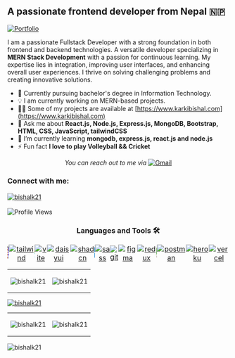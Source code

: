 ## A passionate frontend developer from Nepal 🇳🇵

  <a href="https://www.karkibishal.com">
    <img src="https://img.shields.io/badge/Portfolio-543DE0?style=for-the-badge&logo=About.me&logoColor=white" alt="Portfolio" style="height:22px;">
  </a>

I am a passionate Fullstack Developer with a strong foundation in both frontend and backend technologies. A versatile developer specializing in **MERN Stack Development** with a passion for continuous learning. My expertise lies in integration, improving user interfaces, and enhancing overall user experiences. I thrive on solving challenging problems and creating innovative solutions.

- 🚀 Currently pursuing bachelor's degree in Information Technology.
- 💡 I am currently working on MERN-based projects.
- 👨‍💻 Some of my projects are available at [https://www.karkibishal.com](https://www.karkibishal.com)
- 💬 Ask me about **React.js, Node.js, Express.js, MongoDB, Bootstrap, HTML, CSS, JavaScript, tailwindCSS**
- 🌱 I’m currently learning **mongodb, express.js, react.js and node.js**
- ⚡ Fun fact **I love to play Volleyball && Cricket**

 <p style="text-align:center;">
      <i>You can reach out to me via</i>
        <a href="mailto:karkibishal00@gmail.com" style="text-align: center;">
          <img src="https://img.shields.io/badge/Gmail-D14836?style=for-the-badge&logo=gmail&logoColor=white" alt="Gmail" style="height:18px;">
        </a>
    </p>

  <h3 align="left">Connect with me:</h3>
    <p align="left">
      <a href="https://www.linkedin.com/in/bishalk21" target="blank">
      <img align="center" src="https://raw.githubusercontent.com/rahuldkjain/github-profile-readme-generator/master/src/images/icons/Social/linked-in-alt.svg" alt="bishalk21" height="20" width="30" />
      </a>
    </p>

<p align="left" style="padding-top: 3px;">   
  <img src="https://komarev.com/ghpvc/?username=bishalk21&color=dc143c&style=for-the-badge" alt="Profile Views" style="height:21px;">
</p>

<h3 align="center">Languages and Tools 🛠 </h3>
<p align="center" style="font-size: 16px; width: 100%; display: flex; flex-direction: row; flex-wrap: none; align-items: center; justify-content: space-between;" > 
<a href="https://www.w3.org/html/" target="_blank" rel="noreferrer"> 
  <img src="https://raw.githubusercontent.com/devicons/devicon/master/icons/html5/html5-original-wordmark.svg" alt="html5" width="28" height="28"/>
 </a>
 <a href="https://www.w3schools.com/css/" target="_blank" rel="noreferrer"> 
   <img src="https://raw.githubusercontent.com/devicons/devicon/master/icons/css3/css3-original-wordmark.svg" alt="css3" width="28" height="28"/>
 </a>
  <a href="https://developer.mozilla.org/en-US/docs/Web/JavaScript" target="_blank" rel="noreferrer"> 
   <img src="https://raw.githubusercontent.com/devicons/devicon/master/icons/javascript/javascript-original.svg" alt="javascript" width="24" height="24"/> 
 </a>
  <a href="https://getbootstrap.com" target="_blank" rel="noreferrer"> 
    <img src="https://raw.githubusercontent.com/devicons/devicon/master/icons/bootstrap/bootstrap-plain-wordmark.svg" alt="bootstrap" width="24" height="24"/>
  </a>
  <a href="https://tailwindcss.com/" target="_blank" rel="noreferrer">
    <img src="https://www.vectorlogo.zone/logos/tailwindcss/tailwindcss-icon.svg" alt="tailwind" width="24" height="24"/>
  </a>
  <a href="https://babeljs.io/" target="_blank" rel="noreferrer">
    <img src="https://raw.githubusercontent.com/devicons/devicon/master/icons/babel/babel-original.svg" alt="babel" width="24" height="24"/>
 </a>
  <a href="https://reactjs.org/" target="_blank" rel="noreferrer"> 
   <img src="https://raw.githubusercontent.com/devicons/devicon/master/icons/react/react-original-wordmark.svg" alt="react" width="24" height="24"/>
 </a>
  <a href="https://vite.dev/" target="_blank" rel="noreferrer">
    <img src="https://vitejs.dev/logo.svg" alt="vite" width="24" height="24"/>
  </a>
  <a href="https://daisyui.com/" target="_blank" rel="noreferrer">
    <img src="https://daisyui.com/favicon.ico" alt="daisyui" width="24" height="24"/>
  </a>
  <a href="https://ui.shadcn.com/" target="_blank" rel="noreferrer">
    <img src="https://ui.shadcn.com/favicon.ico" alt="shadcn" width="24" height="24"/>
  </a>
  <a href="https://www.typescriptlang.org/" target="_blank" rel="noreferrer">
    <img src="https://raw.githubusercontent.com/devicons/devicon/master/icons/typescript/typescript-original.svg" alt="typescript" width="24" height="24"/>
  </a>
  <a href="https://www.npmjs.com/" target="_blank" rel="noreferrer">
   <img src="https://cdn.worldvectorlogo.com/logos/npm.svg" alt="sass" width="50" height="24"/>
 </a>
</a>
 <a href="https://git-scm.com/" target="_blank" rel="noreferrer">
   <img src="https://www.vectorlogo.zone/logos/git-scm/git-scm-icon.svg" alt="git" width="24" height="24"/> 
 </a>
 <a href="https://www.figma.com/" target="_blank" rel="noreferrer">
   <img src="https://www.vectorlogo.zone/logos/figma/figma-icon.svg" alt="figma" width="24" height="24"/>
 </a> 
  <a href="https://redux-toolkit.js.org/" target="_blank" rel="noreferrer">
    <img src="https://redux-toolkit.js.org/img/redux.svg" alt="redux" width="24" height="24"/>
  </a>
 <a href="https://nodejs.org/en" target="_blank" rel="noreferrer">
    <img src="https://raw.githubusercontent.com/devicons/devicon/master/icons/nodejs/nodejs-original-wordmark.svg" alt="nodejs" width="24" height="24"/>
 </a>
 <a href="https://expressjs.com/" target="_blank" rel="noreferrer" style="background: white;"> 
    <img src="https://raw.githubusercontent.com/devicons/devicon/master/icons/express/express-original-wordmark.svg" alt="express" width="24" height="24"/>
  </a>
  <a href="https://www.mongodb.com/" target="_blank" rel="noreferrer">
      <img src="https://raw.githubusercontent.com/devicons/devicon/master/icons/mongodb/mongodb-original-wordmark.svg" alt="mongodb" width="24" height="24"/>
  </a>
  <a href="https://www.postman.com" target="_blank" rel="noreferrer">
    <img src="https://www.vectorlogo.zone/logos/getpostman/getpostman-icon.svg" alt="postman" width="24" height="24"/>
  </a>
  <a href="https://www.heroku.com" target="_blank" rel="noreferrer">
    <img src="https://www.vectorlogo.zone/logos/heroku/heroku-icon.svg" alt="heroku" width="24" height="24"/>
  </a>
  <a href="https://www.vercel.com" target="_blank" rel="noreferrer">
    <img src="https://www.vectorlogo.zone/logos/vercel/vercel-icon.svg" alt="vercel" width="24" height="24"/>
  </a>
</p>

<table width="100%"> 
  <tr>
  <td width="50%">
    <p>
      <img align="center" src="https://github-readme-stats.vercel.app/api?username=bishalk21&show_icons=true&locale=en&theme=radical"  alt="bishalk21" />
    </p>
  </td>

  <td width="50%">
    <p>
      <img align="center" src="https://github-readme-streak-stats.herokuapp.com/?user=bishalk21&theme=radical"  alt="bishalk21" />
    </p>
  </td>
  </tr>
</table>

<p align="left"> 
  <a href="https://github.com/ryo-ma/github-profile-trophy">
    <img src="https://github-profile-trophy.vercel.app/?username=bishalk21&theme=onestar&row=1&margin-w=15" alt="bishalk21" />
  </a> 
</p>

<table width="100%"> 
  <tr>
  <td width="50%">

  <p>
    <img align="center" style="width: 100%;"  src="https://github-readme-stats.vercel.app/api/top-langs?username=bishalk21&show_icons=true&locale=en&layout=compact"  alt="bishalk21" />
   </p>
  </td>

  <td width="50%">

  <p>
    <img align="center" style="width: 100%;"  src="https://leetcode.card.workers.dev/bishalkarki?theme=auto&font=baloo&extension=null"  alt="bishalk21" />
  </p>

  </td>
  </tr> 
</table>

 <p>
      <img align="center" src="https://github-readme-activity-graph.vercel.app/graph?username=bishalk21&theme=tokyo-night"  alt="bishalk21" />
  </p>

<!-- ### Codeforces -->
  <!-- <div align="center"> -->
<!-- ![Codeforces Stats](https://codeforces-readme-stats.vercel.app/api/card?username=coderb21) -->
  <!-- </div> -->

<!-- ------- -->
<!-- ✅ Merged PRs -->
<!--Start Count Merged PRs-->
<!-- <span><img src="https://img.shields.io/badge/Total_Merged_PRs-34-1877F2?style=for-the-badge"></span> -->
<!--Finish Count Merged PRs-->
<!--Start Merged PRs-->
<!-- 🥳 Merged PR 379 - pymc-labs/CausalPy -->
<!--Finish Merged PRs-->

<!-- <img align="center" src="https://github.com/bishalk21/bishalk21/blob/main/icons/activity.gif"  width="25"/> Recent Activity -->
<!--START_SECTION:activity-->
<!-- 🗣 Commented on #2944 in actualbudget/actual -->
<!--END_SECTION:activity-->
